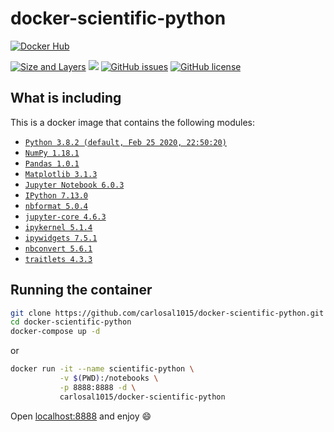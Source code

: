 # docker-scientific-python

[![Docker Hub](http://dockeri.co/image/carlosal1015/docker-scientific-python)](https://hub.docker.com/r/carlosal1015/docker-scientific-python)

[![Size and Layers](https://images.microbadger.com/badges/image/carlosal1015/docker-scientific-python.svg)](https://microbadger.com/images/carlosal1015/docker-scientific-python)
[![](https://images.microbadger.com/badges/version/carlosal1015/docker-scientific-python.svg)](https://microbadger.com/images/carlosal1015/docker-scientific-python)
[![GitHub issues](https://img.shields.io/github/issues/carlosal1015/docker-scientific-python.svg)](https://github.com/carlosal1015/docker-scientific-python/issues)
[![GitHub license](https://img.shields.io/github/license/carlosal1015/docker-scientific-python.svg)](https://raw.githubusercontent.com/carlosal1015/docker-scientific-python/master/LICENSE)

## What is including

This is a docker image that contains the following modules:
- [`Python 3.8.2 (default, Feb 25 2020, 22:50:20)`](https://www.python.org/)
- [`NumPy 1.18.1`](https://numpy.org/)
- [`Pandas 1.0.1`](https://pandas.pydata.org/)
- [`Matplotlib 3.1.3`](https://matplotlib.org/)
- [`Jupyter Notebook 6.0.3`](https://jupyter.org/)
- [`IPython 7.13.0`](https://ipython.org/)
- [`nbformat 5.0.4`](https://nbformat.readthedocs.io/en/latest/)
- [`jupyter-core 4.6.3`](https://jupyter-core.readthedocs.io/en/latest/)
- [`ipykernel 5.1.4`](https://github.com/ipython/ipykernel)
- [`ipywidgets 7.5.1`](https://ipywidgets.readthedocs.io/en/latest/)
- [`nbconvert 5.6.1`](https://nbconvert.readthedocs.io/en/latest/)
- [`traitlets 4.3.3`](https://traitlets.readthedocs.io/en/stable/)

## Running the container

```sh
git clone https://github.com/carlosal1015/docker-scientific-python.git
cd docker-scientific-python
docker-compose up -d
```
or
```sh
docker run -it --name scientific-python \
           -v $(PWD):/notebooks \
           -p 8888:8888 -d \
           carlosal1015/docker-scientific-python
```

Open [localhost:8888](http://localhost:8888) and enjoy :smile:
